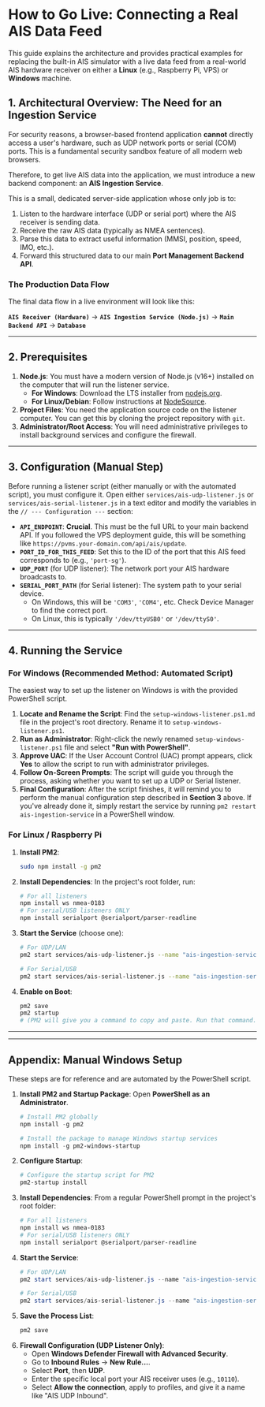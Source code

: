# How to Go Live: Connecting a Real AIS Data Feed

This guide explains the architecture and provides practical examples for replacing the built-in AIS simulator with a live data feed from a real-world AIS hardware receiver on either a **Linux** (e.g., Raspberry Pi, VPS) or **Windows** machine.

## 1. Architectural Overview: The Need for an Ingestion Service

For security reasons, a browser-based frontend application **cannot** directly access a user's hardware, such as UDP network ports or serial (COM) ports. This is a fundamental security sandbox feature of all modern web browsers.

Therefore, to get live AIS data into the application, we must introduce a new backend component: an **AIS Ingestion Service**.

This is a small, dedicated server-side application whose only job is to:
1.  Listen to the hardware interface (UDP or serial port) where the AIS receiver is sending data.
2.  Receive the raw AIS data (typically as NMEA sentences).
3.  Parse this data to extract useful information (MMSI, position, speed, IMO, etc.).
4.  Forward this structured data to our main **Port Management Backend API**.

### The Production Data Flow

The final data flow in a live environment will look like this:

**`AIS Receiver (Hardware)`** -> **`AIS Ingestion Service (Node.js)`** -> **`Main Backend API`** -> **`Database`**

---

## 2. Prerequisites

1.  **Node.js**: You must have a modern version of Node.js (v16+) installed on the computer that will run the listener service.
    *   **For Windows**: Download the LTS installer from [nodejs.org](https://nodejs.org/).
    *   **For Linux/Debian**: Follow instructions at [NodeSource](https://github.com/nodesource/distributions).
2.  **Project Files**: You need the application source code on the listener computer. You can get this by cloning the project repository with `git`.
3.  **Administrator/Root Access**: You will need administrative privileges to install background services and configure the firewall.

---

## 3. Configuration (Manual Step)

Before running a listener script (either manually or with the automated script), you must configure it. Open either `services/ais-udp-listener.js` or `services/ais-serial-listener.js` in a text editor and modify the variables in the `// --- Configuration ---` section:

*   **`API_ENDPOINT`**: **Crucial**. This must be the full URL to your main backend API. If you followed the VPS deployment guide, this will be something like `https://pvms.your-domain.com/api/ais/update`.
*   **`PORT_ID_FOR_THIS_FEED`**: Set this to the ID of the port that this AIS feed corresponds to (e.g., `'port-sg'`).
*   **`UDP_PORT`** (for UDP listener): The network port your AIS hardware broadcasts to.
*   **`SERIAL_PORT_PATH`** (for Serial listener): The system path to your serial device.
    *   On Windows, this will be `'COM3'`, `'COM4'`, etc. Check Device Manager to find the correct port.
    *   On Linux, this is typically `'/dev/ttyUSB0'` or `'/dev/ttyS0'`.

---

## 4. Running the Service

### For Windows (Recommended Method: Automated Script)

The easiest way to set up the listener on Windows is with the provided PowerShell script.

1.  **Locate and Rename the Script**: Find the `setup-windows-listener.ps1.md` file in the project's root directory. Rename it to `setup-windows-listener.ps1`.
2.  **Run as Administrator**: Right-click the newly renamed `setup-windows-listener.ps1` file and select **"Run with PowerShell"**.
3.  **Approve UAC**: If the User Account Control (UAC) prompt appears, click **Yes** to allow the script to run with administrator privileges.
4.  **Follow On-Screen Prompts**: The script will guide you through the process, asking whether you want to set up a UDP or Serial listener.
5.  **Final Configuration**: After the script finishes, it will remind you to perform the manual configuration step described in **Section 3** above. If you've already done it, simply restart the service by running `pm2 restart ais-ingestion-service` in a PowerShell window.

### For Linux / Raspberry Pi

1.  **Install PM2**:
    ```bash
    sudo npm install -g pm2
    ```
2.  **Install Dependencies**: In the project's root folder, run:
    ```bash
    # For all listeners
    npm install ws nmea-0183
    # For serial/USB listeners ONLY
    npm install serialport @serialport/parser-readline
    ```
3.  **Start the Service** (choose one):
    ```bash
    # For UDP/LAN
    pm2 start services/ais-udp-listener.js --name "ais-ingestion-service"

    # For Serial/USB
    pm2 start services/ais-serial-listener.js --name "ais-ingestion-service"
    ```
4.  **Enable on Boot**:
    ```bash
    pm2 save
    pm2 startup
    # (PM2 will give you a command to copy and paste. Run that command.)
    ```

---
---

## Appendix: Manual Windows Setup

These steps are for reference and are automated by the PowerShell script.

1.  **Install PM2 and Startup Package**: Open **PowerShell as an Administrator**.
    ```powershell
    # Install PM2 globally
    npm install -g pm2

    # Install the package to manage Windows startup services
    npm install -g pm2-windows-startup
    ```
2.  **Configure Startup**:
    ```powershell
    # Configure the startup script for PM2
    pm2-startup install
    ```
3.  **Install Dependencies**: From a regular PowerShell prompt in the project's root folder:
    ```powershell
    # For all listeners
    npm install ws nmea-0183
    # For serial/USB listeners ONLY
    npm install serialport @serialport/parser-readline
    ```
4.  **Start the Service**:
    ```powershell
    # For UDP/LAN
    pm2 start services/ais-udp-listener.js --name "ais-ingestion-service"

    # For Serial/USB
    pm2 start services/ais-serial-listener.js --name "ais-ingestion-service"
    ```
5.  **Save the Process List**:
    ```powershell
    pm2 save
    ```
6.  **Firewall Configuration (UDP Listener Only)**:
    *   Open **Windows Defender Firewall with Advanced Security**.
    *   Go to **Inbound Rules** -> **New Rule...**.
    *   Select **Port**, then **UDP**.
    *   Enter the specific local port your AIS receiver uses (e.g., `10110`).
    *   Select **Allow the connection**, apply to profiles, and give it a name like "AIS UDP Inbound".
